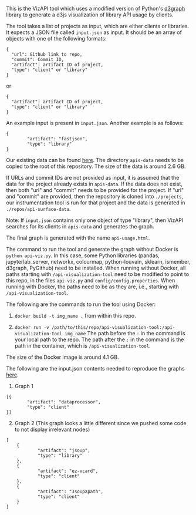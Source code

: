 This is the VizAPI tool which uses a modified version of Python's [d3graph](https://github.com/erdogant/d3graph) library to generate a d3js visualization of library API usage by clients.

The tool takes a list of projects as input, which are either clients or libraries.
It expects a JSON file called `input.json` as input. It should be an array of objects with one of the following formats:
```
{
  "url": Github link to repo,
  "commit": Commit ID,
  "artifact": artifact ID of project,
  "type": "client" or "library"
}
```
or
```
{
  "artifact": artifact ID of project,
  "type": "client" or "library"
}
```

An example input is present in `input.json`. Another example is as follows:
```
{
		"artifact": "fastjson",
		"type": "library"
}
```


Our existing data can be found [here](https://zenodo.org/record/7023872). The directory `apis-data` needs to be copied to the root of this repository. The size of the data is around 2.6 GB.

If URLs and commit IDs are not provided as input, it is assumed that the data for the project already exists in `apis-data`. If the data does not exist, then both "url" and "commit" needs to be provided for the project. If "url" and "commit" are provided, then the repository is cloned into `./projects`, our instrumentation tool is run for that project and the data is generated in `./repos/api-surface-data`. 

Note: If `input.json` contains only one object of type "library", then VizAPI searches for its clients in `apis-data` and generates the graph.

The final graph is generated with the name `api-usage.html`.

The command to run the tool and generate the graph without Docker is `python api-viz.py`. In this case, some Python libraries (pandas, jupyterlab_server, networkx, colourmap, python-louvain, sklearn, ismember, d3graph, PyGithub)  need to be installed. When running without Docker, all paths starting with `/api-visualization-tool` need to be modified to point to this repo, in the files `api-viz.py` and `config/config.properties`. When running with Docker, the paths need to be as they are, i.e., starting with `/api-visualization-tool`.

The following are the commands to run the tool using Docker:

1. ```docker build -t img_name .``` from within this repo.

2. ```docker run -v /path/to/this/repo/api-visualization-tool:/api-visualization-tool img_name``` The path before the `:` in the command is your local path to the repo. The path after the `:` in the command is the path in the container, which is `/api-visualization-tool`.

The size of the Docker image is around 4.1 GB.

The following are the input.json contents needed to reproduce the graphs [here](https://sruthivenkat.github.io/VizAPI-graph/).
1. Graph 1 
```
[{
		"artifact": "dataprocessor",
		"type": "client"
}]
```
2. Graph 2 (This graph looks a little different since we pushed some code to not display irrelevant nodes)
```
[
	{
			"artifact": "jsoup",
			"type": "library"
	},
	{
			"artifact": "ez-vcard",
			"type": "client"
	},
	{
			"artifact": "JsoupXpath",
			"type": "client"
	}
]
```
